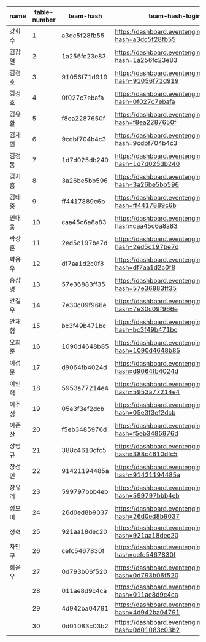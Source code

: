 | name   | table-number | team-hash    | team-hash-login                                           |
| ------ | ------------ | ------------ | --------------------------------------------------------- |
| 강화수 | 1            | a3dc5f28fb55 | https://dashboard.eventengine.run/login?hash=a3dc5f28fb55 |
| 김갑열 | 2            | 1a256fc23e83 | https://dashboard.eventengine.run/login?hash=1a256fc23e83 |
| 김경호 | 3            | 91056f71d919 | https://dashboard.eventengine.run/login?hash=91056f71d919 |
| 김성호 | 4            | 0f027c7ebafa | https://dashboard.eventengine.run/login?hash=0f027c7ebafa |
| 김유환 | 5            | f8ea2287650f | https://dashboard.eventengine.run/login?hash=f8ea2287650f |
| 김재민 | 6            | 9cdbf704b4c3 | https://dashboard.eventengine.run/login?hash=9cdbf704b4c3 |
| 김정동 | 7            | 1d7d025db240 | https://dashboard.eventengine.run/login?hash=1d7d025db240 |
| 김지홍 | 8            | 3a26be5bb596 | https://dashboard.eventengine.run/login?hash=3a26be5bb596 |
| 김태중 | 9            | ff4417889c6b | https://dashboard.eventengine.run/login?hash=ff4417889c6b |
| 민대웅 | 10           | caa45c6a8a83 | https://dashboard.eventengine.run/login?hash=caa45c6a8a83 |
| 박상훈 | 11           | 2ed5c197be7d | https://dashboard.eventengine.run/login?hash=2ed5c197be7d |
| 박용우 | 12           | df7aa1d2c0f8 | https://dashboard.eventengine.run/login?hash=df7aa1d2c0f8 |
| 송상병 | 13           | 57e36883ff35 | https://dashboard.eventengine.run/login?hash=57e36883ff35 |
| 안길우 | 14           | 7e30c09f966e | https://dashboard.eventengine.run/login?hash=7e30c09f966e |
| 안재형 | 15           | bc3f49b471bc | https://dashboard.eventengine.run/login?hash=bc3f49b471bc |
| 오희준 | 16           | 1090d4648b85 | https://dashboard.eventengine.run/login?hash=1090d4648b85 |
| 이성문 | 17           | d9064fb4024d | https://dashboard.eventengine.run/login?hash=d9064fb4024d |
| 이인혁 | 18           | 5953a77214e4 | https://dashboard.eventengine.run/login?hash=5953a77214e4 |
| 이주성 | 19           | 05e3f3ef2dcb | https://dashboard.eventengine.run/login?hash=05e3f3ef2dcb |
| 이준찬 | 20           | f5eb3485976d | https://dashboard.eventengine.run/login?hash=f5eb3485976d |
| 장명규 | 21           | 388c4610dfc5 | https://dashboard.eventengine.run/login?hash=388c4610dfc5 |
| 장성민 | 22           | 91421194485a | https://dashboard.eventengine.run/login?hash=91421194485a |
| 장유리 | 23           | 599797bbb4eb | https://dashboard.eventengine.run/login?hash=599797bbb4eb |
| 정보미 | 24           | 26d0ed8b9037 | https://dashboard.eventengine.run/login?hash=26d0ed8b9037 |
| 정혁   | 25           | 921aa18dec20 | https://dashboard.eventengine.run/login?hash=921aa18dec20 |
| 차민구 | 26           | cefc5467830f | https://dashboard.eventengine.run/login?hash=cefc5467830f |
| 최윤우 | 27           | 0d793b06f520 | https://dashboard.eventengine.run/login?hash=0d793b06f520 |
|        | 28           | 011ae8d9c4ca | https://dashboard.eventengine.run/login?hash=011ae8d9c4ca |
|        | 29           | 4d942ba04791 | https://dashboard.eventengine.run/login?hash=4d942ba04791 |
|        | 30           | 0d01083c03b2 | https://dashboard.eventengine.run/login?hash=0d01083c03b2 |
